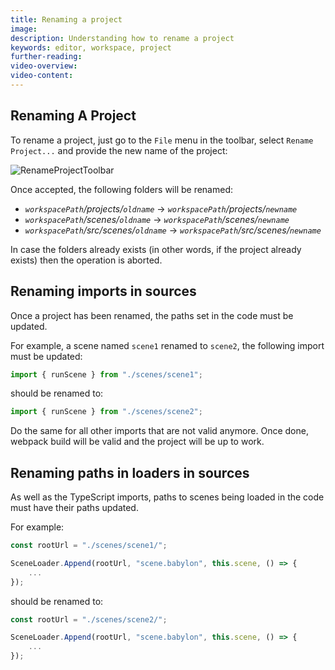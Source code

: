 ```yaml
---
title: Renaming a project
image: 
description: Understanding how to rename a project
keywords: editor, workspace, project
further-reading:
video-overview:
video-content:
---
```


## Renaming A Project

To rename a project, just go to the `File` menu in the toolbar, select `Rename Project...` and provide the new name of the project:

![RenameProjectToolbar](/img/extensions/Editor/RenamingProject/toolbar.png)

Once accepted, the following folders will be renamed:
- *`workspacePath`/projects/`oldname`* ->  *`workspacePath`/projects/`newname`* 
- *`workspacePath`/scenes/`oldname`* -> *`workspacePath`/scenes/`newname`*
- *`workspacePath`/src/scenes/`oldname`* -> *`workspacePath`/src/scenes/`newname`*

In case the folders already exists (in other words, if the project already exists) then the operation is aborted.

## Renaming imports in sources

Once a project has been renamed, the paths set in the code must be updated.

For example, a scene named `scene1` renamed to `scene2`, the following import must be updated:
```typescript
import { runScene } from "./scenes/scene1";
```

should be renamed to:
```typescript
import { runScene } from "./scenes/scene2";
```

Do the same for all other imports that are not valid anymore. Once done, webpack build will be valid
and the project will be up to work.

## Renaming paths in loaders in sources
As well as the TypeScript imports, paths to scenes being loaded in the code must have their paths updated.

For example:
```typescript
const rootUrl = "./scenes/scene1/";

SceneLoader.Append(rootUrl, "scene.babylon", this.scene, () => {
	...
});
```

should be renamed to:
```typescript
const rootUrl = "./scenes/scene2/";

SceneLoader.Append(rootUrl, "scene.babylon", this.scene, () => {
	...
});
```
